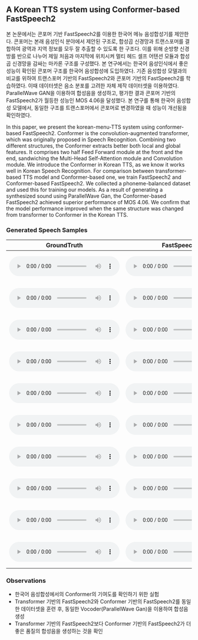 ## A Korean TTS system using Conformer-based FastSpeech2

본 논문에서는 콘포머 기반 FastSpeech2를 이용한 한국어 메뉴 음성합성기를 제안한다. 콘포머는 본래 음성인식 분야에서 제안된 구조로, 합성곱 신경망과 트랜스포머를 결합하여 광역과 지역 정보를 모두 잘 추출할 수 있도록 한 구조다. 이를 위해 순방향 신경방를 반으로 나누어 제일 처음과 마지막에 위치시켜 멀티 헤드 셀프 어텐션 모듈과 합성곱 신경망을 감싸는 마카론 구조를 구성했다. 본 연구에서는 한국어 음성인식에서 좋은 성능이 확인된 콘포머 구조를 한국어 음성합성에 도입하였다. 기존 음성합성 모델과의 비교를 위하여 트랜스포머 기반의 FastSpeech2와 콘포머 기반의 FastSpeech2를 학습하였다. 이때 데이터셋은 음소 분포를 고려한 자체 제작 데이터셋을 이용하였다. ParallelWave GAN을 이용하여 합성음을 생성하고, 평가한 결과 콘포머 기반의 FastSpeech2가 월등한 성능인 MOS 4.06을 달성했다. 본 연구를 통해 한국어 음성합성 모델에서, 동일한 구조를 트랜스포머에서 콘포머로 변경하였을 때 성능이 개선됨을 확인하였다. 

In this paper, we present the korean-menu-TTS system using conformer-based FastSpeech2. Conformer is the convolution-augmented transformer, which was originally proposed in Speech Recognition. Combining two different structures, the Conformer extracts better both local and global features. It comprises two half Feed Forward module at the front and the end, sandwiching the Multi-Head Self-Attention module and Convolution module. We introduce the Conformer in Korean TTS, as we know it works well in Korean Speech Recognition. For comparison between transformer-based TTS model and Conformer-based one, we train FastSpeech2 and Conformer-based FastSpeech2. We collected a phoneme-balanced dataset and used this for training our models. As a result of generating a synthesized sound using ParallelWave Gan, the Conformer-based FastSpeech2 achieved superior performance of MOS 4.06. We confirm that the model performance improved when the same structure was changed from transformer to Conformer in the Korean TTS.

### Generated Speech Samples

| GroundTruth | FastSpeech2      | Conformer-based FastSpeech2 | Text |
| ----------- | ---------------- | --------------------------- | ---- |
|   <audio src="./samples/gt/SGuniverse_09879.wav" type="audio/wav" controls="" preload=""></audio>   |   <audio src="./samples/fs/SGuniverse_09879.wav" type="audio/wav" controls="" preload=""></audio>               |  <audio src="./samples/confs/SGuniverse_09879.wav" type="audio/wav" controls="" preload=""></audio>               | <embed src="samples/text/SGuniverse_9879.txt" width="400" height="80">  |
|   <audio src="./samples/gt/SGuniverse_09904.wav" type="audio/wav" controls="" preload=""></audio>   |   <audio src="./samples/fs/SGuniverse_09904.wav" type="audio/wav" controls="" preload=""></audio>               |  <audio src="./samples/confs/SGuniverse_09904.wav" type="audio/wav" controls="" preload=""></audio>               | <embed src="samples/text/SGuniverse_9904.txt" width="400" height="80">  |
|   <audio src="./samples/gt/SGuniverse_09918.wav" type="audio/wav" controls="" preload=""></audio>   |   <audio src="./samples/fs/SGuniverse_09918.wav" type="audio/wav" controls="" preload=""></audio>               |  <audio src="./samples/confs/SGuniverse_09918.wav" type="audio/wav" controls="" preload=""></audio>               | <embed src="samples/text/SGuniverse_9918.txt" width="400" height="80">  |
|   <audio src="./samples/gt/SGuniverse_09968.wav" type="audio/wav" controls="" preload=""></audio>   |   <audio src="./samples/fs/SGuniverse_09968.wav" type="audio/wav" controls="" preload=""></audio>               |  <audio src="./samples/confs/SGuniverse_09968.wav" type="audio/wav" controls="" preload=""></audio>               | <embed src="samples/text/SGuniverse_9968.txt" width="400" height="80">  |
|   <audio src="./samples/gt/SGuniverse_09998.wav" type="audio/wav" controls="" preload=""></audio>   |   <audio src="./samples/fs/SGuniverse_09998.wav" type="audio/wav" controls="" preload=""></audio>               |  <audio src="./samples/confs/SGuniverse_09998.wav" type="audio/wav" controls="" preload=""></audio>               | <embed src="samples/text/SGuniverse_9998.txt" width="400" height="80">  |
|   <audio src="./samples/gt/SogangSpeech_22880.wav" type="audio/wav" controls="" preload=""></audio>   |   <audio src="./samples/fs/SogangSpeech_22880.wav" type="audio/wav" controls="" preload=""></audio>               |  <audio src="./samples/confs/SogangSpeech_22880.wav" type="audio/wav" controls="" preload=""></audio>               | <embed src="samples/text/SogangSpeech_22880.txt" width="400" height="80">  |
|   <audio src="./samples/gt/SogangSpeech_22886.wav" type="audio/wav" controls="" preload=""></audio>   |   <audio src="./samples/fs/SogangSpeech_22886.wav" type="audio/wav" controls="" preload=""></audio>               |  <audio src="./samples/confs/SogangSpeech_22886.wav" type="audio/wav" controls="" preload=""></audio>               | <embed src="samples/text/SogangSpeech_22886.txt" width="400" height="80">  |
|   <audio src="./samples/gt/SogangSpeech_22890.wav" type="audio/wav" controls="" preload=""></audio>   |   <audio src="./samples/fs/SogangSpeech_22890.wav" type="audio/wav" controls="" preload=""></audio>               |  <audio src="./samples/confs/SogangSpeech_22890.wav" type="audio/wav" controls="" preload=""></audio>               | <embed src="samples/text/SogangSpeech_22890.txt" width="400" height="80">  |
|   <audio src="./samples/gt/SogangSpeech_22969.wav" type="audio/wav" controls="" preload=""></audio>   |   <audio src="./samples/fs/SogangSpeech_22969.wav" type="audio/wav" controls="" preload=""></audio>               |  <audio src="./samples/confs/SogangSpeech_22969.wav" type="audio/wav" controls="" preload=""></audio>               | <embed src="samples/text/SogangSpeech_22969.txt" width="400" height="80">  |
|   <audio src="./samples/gt/SogangSpeech_22999.wav" type="audio/wav" controls="" preload=""></audio>   |   <audio src="./samples/fs/SogangSpeech_22999.wav" type="audio/wav" controls="" preload=""></audio>               |  <audio src="./samples/confs/SogangSpeech_22999.wav" type="audio/wav" controls="" preload=""></audio>               | <embed src="samples/text/SogangSpeech_22999.txt" width="400" height="80">  |
### Observations
* 한국어 음성합성에서의 Conformer의 기여도를 확인하기 위한 실험
* Transformer 기반의 FastSpeech2와 Conformer 기반의 FastSpeech2를 동일한 데이터셋을 훈련 후, 동일한 Vocoder(ParallelWave Gan)을 이용하여 합성음 생성
*  Transformer 기반의 FastSpeech2보다 Conformer 기반의 FastSpeech2가 더 좋은 품질의 합성음을 생성하는 것을 확인
